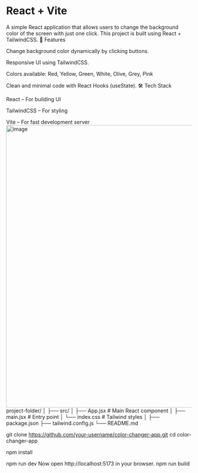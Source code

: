 # React + Vite
A simple React application that allows users to change the background color of the screen with just one click. This project is built using React + TailwindCSS.
🚀 Features

Change background color dynamically by clicking buttons.

Responsive UI using TailwindCSS.

Colors available:
Red, Yellow, Green, White, Olive, Grey, Pink

Clean and minimal code with React Hooks (useState).
🛠️ Tech Stack

React – For building UI

TailwindCSS – For styling

Vite – For fast development server
<img width="1366" height="768" alt="image" src="https://github.com/user-attachments/assets/af512949-d50f-444f-bffb-246b9270b5b8" />
project-folder/
│
├── src/
│   ├── App.jsx        # Main React component
│   ├── main.jsx       # Entry point
│   └── index.css      # Tailwind styles
│
├── package.json
├── tailwind.config.js
└── README.md

git clone https://github.com/your-username/color-changer-app.git
cd color-changer-app

npm install

npm run dev
Now open http://localhost:5173
 in your browser.
 npm run build



